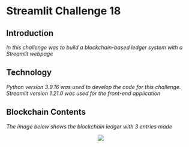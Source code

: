 # Streamlit Challenge 18 

## Introduction

*In this challenge was to build a blockchain-based ledger system with a Streamlit webpage*

## Technology

*Python version 3.9.16 was used to develop the code for this challenge. 
Streamlit version 1.21.0 was used for the front-end application*

## Blockchain Contents

*The image below shows the blockchain ledger with 3 entries made*

<p style="text-align:center;"><img src="/Users/lovedeepsingh/Desktop/CH_18/Streamlit-Ch18/screenshot.jpeg"/>
